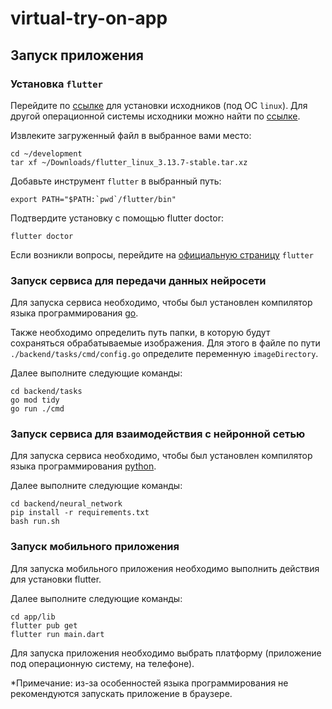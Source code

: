# virtual-try-on-app
## Запуск приложения
### Установка `flutter`

Перейдите по [ссылке](https://storage.googleapis.com/flutter_infra_release/releases/stable/linux/flutter_linux_3.13.7-stable.tar.xz) для установки исходников (под ОС `linux`).
Для другой операционной системы исходники можно найти по [ссылке](https://docs.flutter.dev/get-started/install).

Извлеките загруженный файл в выбранное вами место:
```text
cd ~/development
tar xf ~/Downloads/flutter_linux_3.13.7-stable.tar.xz
```

Добавьте инструмент `flutter` в выбранный путь:
```text
export PATH="$PATH:`pwd`/flutter/bin"
```

Подтвердите установку с помощью flutter doctor:
```text
flutter doctor
```
Если возникли вопросы, перейдите на [официальную страницу](https://docs.flutter.dev/get-started/install/linux) `flutter`

### Запуск сервиса для передачи данных нейросети
Для запуска сервиса необходимо, чтобы был установлен компилятор языка программирования [go](https://go.dev/doc/install).

Также необходимо определить путь папки, в которую будут сохраняться обрабатываемые изображения. Для этого в файле по
пути `./backend/tasks/cmd/config.go` определите переменную `imageDirectory`.

Далее выполните следующие команды:
```text
cd backend/tasks
go mod tidy
go run ./cmd
```

### Запуск сервиса для взаимодействия с  нейронной сетью
Для запуска сервиса необходимо, чтобы был установлен компилятор языка программирования [python](https://www.python.org/downloads/).

Далее выполните следующие команды:
```text
cd backend/neural_network
pip install -r requirements.txt
bash run.sh
```

### Запуск мобильного приложения
Для запуска мобильного приложения необходимо выполнить действия для установки flutter.

Далее выполните следующие команды:
```text
cd app/lib
flutter pub get
flutter run main.dart
```
Для запуска приложения необходимо выбрать платформу (приложение под операционную систему, на телефоне).

*Примечание: из-за особенностей языка программирования не рекомендуются запускать приложение в браузере.
